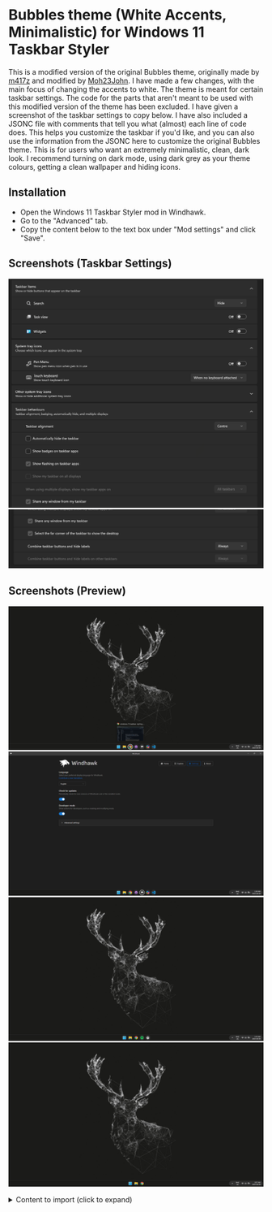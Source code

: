 # Bubbles theme (White Accents, Minimalistic) for Windows 11 Taskbar Styler

This is a modified version of the original Bubbles theme, originally made by [m417z](https://github.com/m417z) and modified by [Moh23John](https://github.com/Moh23John).
I have made a few changes, with the main focus of changing the accents to white. The theme is meant for certain taskbar settings. The code for the parts that aren't meant to be used with this modified version of the theme has been excluded. I have given a screenshot of the taskbar settings to copy below. I have also included a JSONC file with comments that tell you what (almost) each line of code does. This helps you customize the taskbar if you'd like, and you can also use the information from the JSONC here to customize the original Bubbles theme. This is for users who want an extremely minimalistic, clean, dark look. I recommend turning on dark mode, using dark grey as your theme colours, getting a clean wallpaper and hiding icons.

## Installation

* Open the Windows 11 Taskbar Styler mod in Windhawk.
* Go to the "Advanced" tab.
* Copy the content below to the text box under "Mod settings" and click "Save".

## Screenshots (Taskbar Settings)

![Screenshot](Screenshot1.png)
![Screenshot](Screenshot2.png)
## Screenshots (Preview)
![Screenshot](Screenshot3.png)
![Screenshot](Screenshot4.png)
![Screenshot](Screenshot5.png)
![Screenshot](Screenshot6.png)
<details>
<summary>Content to import (click to expand)</summary>

```json
{
  "controlStyles[0].target": "Rectangle#BackgroundFill",
  "controlStyles[0].styles[0]": "Fill=#1b1b19",
  "controlStyles[1].target": "Taskbar.TaskListLabeledButtonPanel@RunningIndicatorStates > Border#BackgroundElement",
  "controlStyles[1].styles[0]": "Background=#303030",
  "controlStyles[1].styles[1]": "CornerRadius=20",
  "controlStyles[1].styles[2]": "Background@NoRunningIndicator=#40303030",
  "controlStyles[2].target": "Taskbar.TaskListButtonPanel@CommonStates > Border#BackgroundElement",
  "controlStyles[2].styles[0]": "Background=#303030",
  "controlStyles[2].styles[1]": "CornerRadius=20",
  "controlStyles[2].styles[2]": "Background@ActivePointerOver=#242424",
  "controlStyles[2].styles[3]": "Background@InactivePointerOver=#242424",
  "controlStyles[2].styles[4]": "Background@ActivePressed=#181818",
  "controlStyles[2].styles[5]": "Background@InactivePressed=#181818",
  "controlStyles[3].target": "Grid#SystemTrayFrameGrid",
  "controlStyles[3].styles[0]": "Background=#303030",
  "controlStyles[3].styles[1]": "CornerRadius=20",
  "controlStyles[3].styles[2]": "Margin=0,5,4,5",
  "controlStyles[3].styles[3]": "Padding=10,0,0,0",
  "controlStyles[4].target": "Taskbar.TaskListLabeledButtonPanel@CommonStates > Rectangle#RunningIndicator",
  "controlStyles[4].styles[0]": "Width=40",
  "controlStyles[4].styles[1]": "Height=40",
  "controlStyles[4].styles[2]": "Stroke@InactivePointerOver=#CCCCCC",
  "controlStyles[4].styles[3]": "Stroke@InactivePressed=#F0F0F0",
  "controlStyles[4].styles[4]": "Stroke@ActiveNormal=#B0B0B0",
  "controlStyles[4].styles[5]": "Stroke@ActivePointerOver=#D0D0D0",
  "controlStyles[4].styles[6]": "Stroke@ActivePressed=#F0F0F0",
  "controlStyles[4].styles[7]": "Fill=Transparent",
  "controlStyles[4].styles[8]": "RadiusX=20",
  "controlStyles[4].styles[9]": "RadiusY=20",
  "controlStyles[4].styles[10]": "StrokeThickness=3.5",
  "controlStyles[4].styles[11]": "Margin=0",
  "controlStyles[4].styles[12]": "Stroke@MultiWindowPointerOver=#CCCCCC",
  "controlStyles[4].styles[13]": "Stroke@MultiWindowPressed=#F0F0F0",
  "controlStyles[4].styles[14]": "Stroke@MultiWindowActive=#B0B0B0",
  "controlStyles[4].styles[15]": "Fill@MultiWindowNormal=#88AAAAAA",
  "controlStyles[4].styles[16]": "Fill@MultiWindowPointerOver=#88AAAAAA",
  "controlStyles[4].styles[17]": "Fill@MultiWindowActive=#88AAAAAA",
  "controlStyles[4].styles[18]": "Fill@MultiWindowPressed=#88AAAAAA",
  "controlStyles[5].target": "TextBlock#TimeInnerTextBlock",
  "controlStyles[5].styles[0]": "Foreground=White",
  "controlStyles[6].target": "TextBlock#DateInnerTextBlock",
  "controlStyles[6].styles[0]": "Foreground=White",
  "controlStyles[7].target": "SystemTray.TextIconContent > Grid > SystemTray.AdaptiveTextBlock#Base > TextBlock",
  "controlStyles[7].styles[0]": "Foreground=White",
  "controlStyles[12].target": "Grid#OverflowRootGrid > Border",
  "controlStyles[12].styles[0]": "Background=#E6E6E6CC",
  "controlStyles[12].styles[1]": "BorderBrush=#ee0808",
  "controlStyles[12].styles[2]": "BorderThickness=2.5",
  "controlStyles[13].target": "Taskbar.ExperienceToggleButton#LaunchListButton[AutomationProperties.AutomationId=StartButton] > Taskbar.TaskListButtonPanel > Microsoft.UI.Xaml.Controls.AnimatedVisualPlayer#Icon",
  "controlStyles[13].styles[0]": "Margin=1,0,0,0",
  "controlStyles[14].target": "SystemTray.Stack#ShowDesktopStack",
  "controlStyles[14].styles[0]": "Padding=5,0,5,0",
  "controlStyles[14].styles[1]": "Margin=2,0,10,0",
  "controlStyles[15].target": "Windows.UI.Xaml.Shapes.Rectangle#ShowDesktopPipe",
  "controlStyles[15].styles[0]": "MinWidth=4",
  "controlStyles[15].styles[1]": "RadiusX=2",
  "controlStyles[15].styles[2]": "RadiusY=2",
  "controlStyles[16].target": "SystemTray.Stack#NotifyIconStack > Windows.UI.Xaml.Controls.Grid > SystemTray.StackListView > Windows.UI.Xaml.Controls.ItemsPresenter > Windows.UI.Xaml.Controls.StackPanel > Windows.UI.Xaml.Controls.ContentPresenter > SystemTray.ChevronIconView > Windows.UI.Xaml.Controls.Grid > Windows.UI.Xaml.Controls.Border#BackgroundBorder",
  "controlStyles[16].styles[0]": "CornerRadius=16,5,5,16",
  "controlStyles[16].styles[1]": "Margin=-3,4,0,4"
}
```
